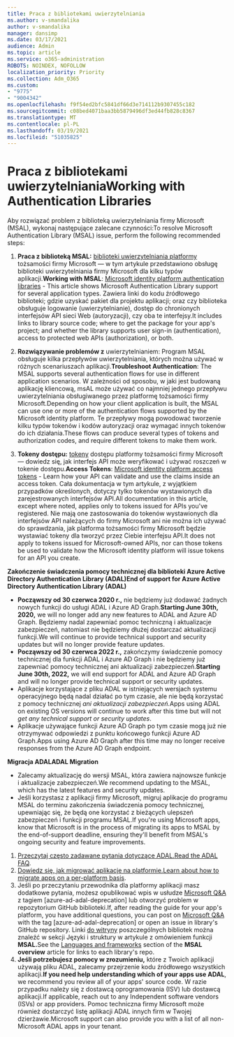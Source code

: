 ```yaml
---
title: Praca z bibliotekami uwierzytelniania
ms.author: v-smandalika
author: v-smandalika
manager: dansimp
ms.date: 03/17/2021
audience: Admin
ms.topic: article
ms.service: o365-administration
ROBOTS: NOINDEX, NOFOLLOW
localization_priority: Priority
ms.collection: Adm_O365
ms.custom:
- "9775"
- "9004342"
ms.openlocfilehash: f9f54ed2bfc5841df66d3e714112b9307455c182
ms.sourcegitcommit: c08bed4071baa3bb5879496df3ed44fb828c8367
ms.translationtype: MT
ms.contentlocale: pl-PL
ms.lasthandoff: 03/19/2021
ms.locfileid: "51035825"
---
```

# <a name="working-with-authentication-libraries"></a><span data-ttu-id="a02a3-102">Praca z bibliotekami uwierzytelniania</span><span class="sxs-lookup"><span data-stu-id="a02a3-102">Working with Authentication Libraries</span></span>

<span data-ttu-id="a02a3-103">Aby rozwiązać problem z biblioteką uwierzytelniania firmy Microsoft (MSAL), wykonaj następujące zalecane czynności:</span><span class="sxs-lookup"><span data-stu-id="a02a3-103">To resolve Microsoft Authentication Library (MSAL) issue, perform the following recommended steps:</span></span>

1. <span data-ttu-id="a02a3-104">**Praca z biblioteką MSAL:** [biblioteki uwierzytelniania platformy](https://docs.microsoft.com/azure/active-directory/develop/reference-v2-libraries) tożsamości firmy Microsoft — w tym artykule przedstawiono obsługę biblioteki uwierzytelniania firmy Microsoft dla kilku typów aplikacji.</span><span class="sxs-lookup"><span data-stu-id="a02a3-104">**Working with MSAL**: [Microsoft identity platform authentication libraries](https://docs.microsoft.com/azure/active-directory/develop/reference-v2-libraries) - This article shows Microsoft Authentication Library support for several application types.</span></span> <span data-ttu-id="a02a3-105">Zawiera linki do kodu źródłowego biblioteki; gdzie uzyskać pakiet dla projektu aplikacji; oraz czy biblioteka obsługuje logowanie (uwierzytelnianie), dostęp do chronionych interfejsów API sieci Web (autoryzacji), czy oba te interfejsy.</span><span class="sxs-lookup"><span data-stu-id="a02a3-105">It includes links to library source code; where to get the package for your app's project; and whether the library supports user sign-in (authentication), access to protected web APIs (authorization), or both.</span></span>

2. <span data-ttu-id="a02a3-106">**Rozwiązywanie problemów z** uwierzytelnianiem: Program MSAL obsługuje kilka przepływów uwierzytelniania, których można używać w różnych scenariuszach aplikacji.</span><span class="sxs-lookup"><span data-stu-id="a02a3-106">**Troubleshoot Authentication**: The MSAL supports several authentication flows for use in different application scenarios.</span></span> <span data-ttu-id="a02a3-107">W zależności od sposobu, w jaki jest budowaną aplikację kliencową, msAL może używać co najmniej jednego przepływu uwierzytelniania obsługiwanego przez platformę tożsamości firmy Microsoft.</span><span class="sxs-lookup"><span data-stu-id="a02a3-107">Depending on how your client application is built, the MSAL can use one or more of the authentication flows supported by the Microsoft identity platform.</span></span> <span data-ttu-id="a02a3-108">Te przepływy mogą powodować tworzenie kilku typów tokenów i kodów autoryzacji oraz wymagać innych tokenów do ich działania.</span><span class="sxs-lookup"><span data-stu-id="a02a3-108">These flows can produce several types of tokens and authorization codes, and require different tokens to make them work.</span></span>

3. <span data-ttu-id="a02a3-109">**Tokeny dostępu:** [tokeny](https://docs.microsoft.com/azure/active-directory/develop/access-tokens) dostępu platformy tożsamości firmy Microsoft — dowiedz się, jak interfejs API może weryfikować i używać roszczeń w tokenie dostępu.</span><span class="sxs-lookup"><span data-stu-id="a02a3-109">**Access Tokens**: [Microsoft identity platform access tokens](https://docs.microsoft.com/azure/active-directory/develop/access-tokens) - Learn how your API can validate and use the claims inside an access token.</span></span> <span data-ttu-id="a02a3-110">Cała dokumentacja w tym artykule, z wyjątkiem przypadków określonych, dotyczy tylko tokenów wystawionych dla zarejestrowanych interfejsów API.</span><span class="sxs-lookup"><span data-stu-id="a02a3-110">All documentation in this article, except where noted, applies only to tokens issued for APIs you've registered.</span></span> <span data-ttu-id="a02a3-111">Nie mają one zastosowania do tokenów wystawionych dla interfejsów API należących do firmy Microsoft ani nie można ich używać do sprawdzania, jak platforma tożsamości firmy Microsoft będzie wystawiać tokeny dla tworzyć przez Ciebie interfejsu API.</span><span class="sxs-lookup"><span data-stu-id="a02a3-111">It does not apply to tokens issued for Microsoft-owned APIs, nor can those tokens be used to validate how the Microsoft identity platform will issue tokens for an API you create.</span></span>

<span data-ttu-id="a02a3-112">**Zakończenie świadczenia pomocy technicznej dla biblioteki Azure Active Directory Authentication Library (ADAL)**</span><span class="sxs-lookup"><span data-stu-id="a02a3-112">**End of support for Azure Active Directory Authentication Library (ADAL)**</span></span>

- <span data-ttu-id="a02a3-113">**Począwszy od 30 czerwca 2020 r.,** nie będziemy już dodawać żadnych nowych funkcji do usługi ADAL i Azure AD Graph.</span><span class="sxs-lookup"><span data-stu-id="a02a3-113">**Starting June 30th, 2020,** we will no longer add any new features to ADAL and Azure AD Graph.</span></span> <span data-ttu-id="a02a3-114">Będziemy nadal zapewniać pomoc techniczną i aktualizacje zabezpieczeń, natomiast nie będziemy dłużej dostarczać aktualizacji funkcji.</span><span class="sxs-lookup"><span data-stu-id="a02a3-114">We will continue to provide technical support and security updates but will no longer provide feature updates.</span></span>
- <span data-ttu-id="a02a3-115">**Począwszy od 30 czerwca 2022 r.,** zakończymy świadczenie pomocy technicznej dla funkcji ADAL i Azure AD Graph i nie będziemy już zapewniać pomocy technicznej ani aktualizacji zabezpieczeń.</span><span class="sxs-lookup"><span data-stu-id="a02a3-115">**Starting June 30th, 2022,** we will end support for ADAL and Azure AD Graph and will no longer provide technical support or security updates.</span></span>
- <span data-ttu-id="a02a3-116">Aplikacje korzystające z pliku ADAL w istniejących wersjach systemu operacyjnego będą nadal działać po tym czasie, ale nie będą korzystać z pomocy technicznej *ani aktualizacji zabezpieczeń.*</span><span class="sxs-lookup"><span data-stu-id="a02a3-116">Apps using ADAL on existing OS versions will continue to work after this time but will not *get any technical support or security updates*.</span></span>
- <span data-ttu-id="a02a3-117">Aplikacje używające funkcji Azure AD Graph po tym czasie mogą już nie otrzymywać odpowiedzi z punktu końcowego funkcji Azure AD Graph.</span><span class="sxs-lookup"><span data-stu-id="a02a3-117">Apps using Azure AD Graph after this time may no longer receive responses from the Azure AD Graph endpoint.</span></span>

<span data-ttu-id="a02a3-118">**Migracja ADAL**</span><span class="sxs-lookup"><span data-stu-id="a02a3-118">**ADAL Migration**</span></span>

- <span data-ttu-id="a02a3-119">Zalecamy aktualizację do wersji MSAL, która zawiera najnowsze funkcje i aktualizacje zabezpieczeń.</span><span class="sxs-lookup"><span data-stu-id="a02a3-119">We recommend updating to the MSAL, which has the latest features and security updates.</span></span>
- <span data-ttu-id="a02a3-120">Jeśli korzystasz z aplikacji firmy Microsoft, migruj aplikacje do programu MSAL do terminu zakończenia świadczenia pomocy technicznej, upewniając się, że będą one korzystać z bieżących ulepszeń zabezpieczeń i funkcji programu MSAL.</span><span class="sxs-lookup"><span data-stu-id="a02a3-120">If you're using Microsoft apps, know that Microsoft is in the process of migrating its apps to MSAL by the end-of-support deadline, ensuring they'll benefit from MSAL's ongoing security and feature improvements.</span></span>

1. <span data-ttu-id="a02a3-121">[Przeczytaj często zadawane pytania dotyczące ADAL.](https://docs.microsoft.com/azure/active-directory/develop/msal-migration#frequently-asked-questions-faq)</span><span class="sxs-lookup"><span data-stu-id="a02a3-121">[Read the ADAL FAQ](https://docs.microsoft.com/azure/active-directory/develop/msal-migration#frequently-asked-questions-faq).</span></span>
2. <span data-ttu-id="a02a3-122">[Dowiedz się, jak migrować aplikacje na platformie.](https://docs.microsoft.com/azure/active-directory/develop/msal-migration#migration-guidance)</span><span class="sxs-lookup"><span data-stu-id="a02a3-122">[Learn about how to migrate apps on a per-platform basis](https://docs.microsoft.com/azure/active-directory/develop/msal-migration#migration-guidance).</span></span>
3. <span data-ttu-id="a02a3-123">Jeśli po przeczytaniu przewodnika dla platformy aplikacji masz dodatkowe pytania, możesz opublikować wpis w usłudze [Microsoft Q&A](https://docs.microsoft.com/answers/topics/azure-ad-adal-deprecation.html) z tagiem [azure-ad-adal-deprecation] lub otworzyć problem w repozytorium GitHub biblioteki.</span><span class="sxs-lookup"><span data-stu-id="a02a3-123">If, after reading the guide for your app's platform, you have additional questions, you can post on [Microsoft Q&A](https://docs.microsoft.com/answers/topics/azure-ad-adal-deprecation.html) with the tag [azure-ad-adal-deprecation] or open an issue in library's GitHub repository.</span></span> <span data-ttu-id="a02a3-124">Linki [do witryny](https://docs.microsoft.com/azure/active-directory/develop/msal-overview#languages-and-frameworks) poszczególnych bibliotek można znaleźć w sekcji Języki i struktury w artykule z omówieniem funkcji **MSAL.**</span><span class="sxs-lookup"><span data-stu-id="a02a3-124">See the [Languages and frameworks](https://docs.microsoft.com/azure/active-directory/develop/msal-overview#languages-and-frameworks) section of the **MSAL overview** article for links to each library's repo.</span></span>
4. <span data-ttu-id="a02a3-125">**Jeśli potrzebujesz pomocy w zrozumieniu,** które z Twoich aplikacji używają pliku ADAL, zalecamy przejrzenie kodu źródłowego wszystkich aplikacji.</span><span class="sxs-lookup"><span data-stu-id="a02a3-125">**If you need help understanding which of your apps use ADAL**, we recommend you review all of your apps' source code.</span></span> <span data-ttu-id="a02a3-126">W razie przypadku należy się z dostawcą oprogramowania (ISV) lub dostawcą aplikacji.</span><span class="sxs-lookup"><span data-stu-id="a02a3-126">If applicable, reach out to any Independent software vendors (ISVs) or app providers.</span></span> <span data-ttu-id="a02a3-127">Pomoc techniczna firmy Microsoft może również dostarczyć listę aplikacji ADAL innych firm w Twojej dzierżawie.</span><span class="sxs-lookup"><span data-stu-id="a02a3-127">Microsoft support can also provide you with a list of all non-Microsoft ADAL apps in your tenant.</span></span>







